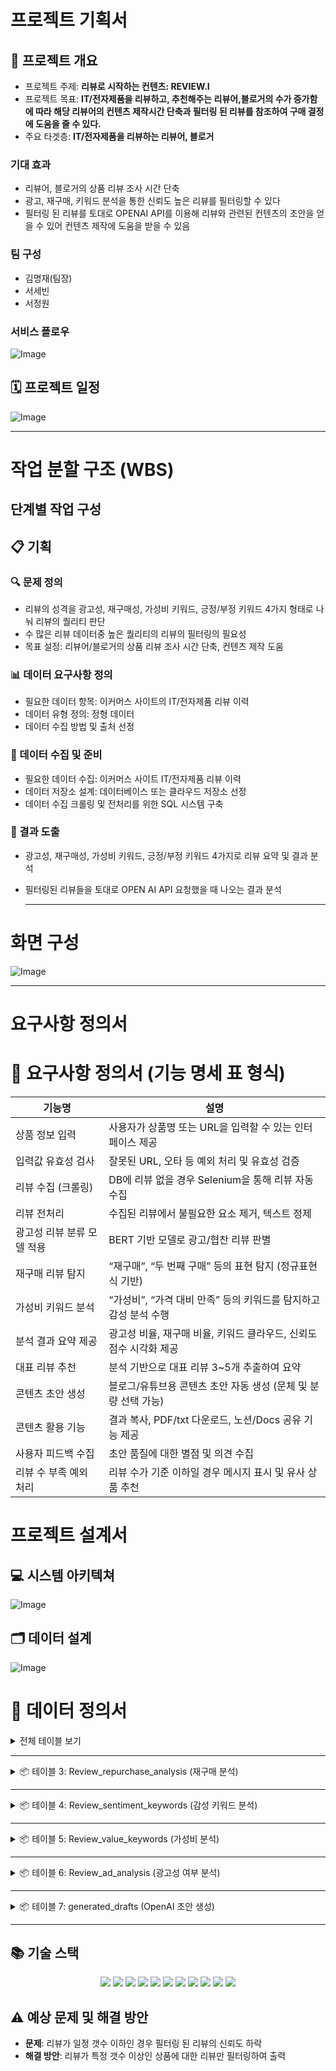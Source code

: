 # 프로젝트 기획서

## 📌 프로젝트 개요
- 프로젝트 주제: **리뷰로 시작하는 컨텐츠: REVIEW.I**
- 프로젝트 목표: **IT/전자제품을 리뷰하고, 추천해주는 리뷰어,블로거의 수가 증가함에 따라 해당 리뷰어의 컨텐츠 제작시간 단축과 필터링 된 리뷰를 참조하여 구매 결정에 도움을 줄 수 있다.**
- 주요 타겟층: **IT/전자제품을 리뷰하는 리뷰어, 블로거**

### 기대 효과
- 리뷰어, 블로거의 상품 리뷰 조사 시간 단축
- 광고, 재구매, 키워드 분석을 통한 신뢰도 높은 리뷰를 필터링할 수 있다
- 필터링 된 리뷰를 토대로 OPENAI API를 이용해 리뷰와 관련된 컨텐츠의 초안을 얻을 수 있어 컨텐츠 제작에 도움을 받을 수 있음

### 팀 구성
- 김명재(팀장)
- 서세빈
- 서정원

### 서비스 플로우
![Image](https://github.com/user-attachments/assets/10ae1b2b-4de2-4625-9f5c-574707318dc3)

## 🗓️ 프로젝트 일정
![Image](https://github.com/user-attachments/assets/7ad77921-0720-43cd-a4c5-06e3a916e9ed)

  ------------------------------

# 작업 분할 구조 (WBS)

## 단계별 작업 구성

## 📋 기획 
### 🔍 문제 정의
- 리뷰의 성격을 광고성, 재구매성, 가성비 키워드, 긍정/부정 키워드 4가지 형태로 나눠 리뷰의 퀄리티 판단
- 수 많은 리뷰 데이터중 높은 퀄리티의 리뷰의 필터링의 필요성
- 목표 설정: 리뷰어/블로거의 상품 리뷰 조사 시간 단축, 컨텐츠 제작 도움

### 📊 데이터 요구사항 정의 
- 필요한 데이터 항목: 이커머스 사이트의 IT/전자제품 리뷰 이력
- 데이터 유형 정의: 정형 데이터
- 데이터 수집 방법 및 출처 선정

### 💾 데이터 수집 및 준비
- 필요한 데이터 수집: 이커머스 사이트 IT/전자제품 리뷰 이력
- 데이터 저장소 설계: 데이터베이스 또는 클라우드 저장소 선정
- 데이터 수집 크롤링 및 전처리를 위한 SQL 시스템 구축

### 📑 결과 도출
- 광고성, 재구매성, 가성비 키워드, 긍정/부정 키워드 4가지로 리뷰 요약 및 결과 분석
- 필터링된 리뷰들을 토대로 OPEN AI API 요청했을 때 나오는 결과 분석

  ------------------------------

# 화면 구성
![Image](https://github.com/user-attachments/assets/15efdb4b-81e0-4726-ad98-b97c44baa7f1)

  ------------------------------

# 요구사항 정의서
# 📌 요구사항 정의서 (기능 명세 표 형식)

| 기능명                      | 설명                                                                 |
|---------------------------|----------------------------------------------------------------------|
| 상품 정보 입력             | 사용자가 상품명 또는 URL을 입력할 수 있는 인터페이스 제공              |
| 입력값 유효성 검사         | 잘못된 URL, 오타 등 예외 처리 및 유효성 검증                          |
| 리뷰 수집 (크롤링)         | DB에 리뷰 없을 경우 Selenium을 통해 리뷰 자동 수집                    |
| 리뷰 전처리                | 수집된 리뷰에서 불필요한 요소 제거, 텍스트 정제                       |
| 광고성 리뷰 분류 모델 적용 | BERT 기반 모델로 광고/협찬 리뷰 판별                                 |
| 재구매 리뷰 탐지           | “재구매”, “두 번째 구매” 등의 표현 탐지 (정규표현식 기반)              |
| 가성비 키워드 분석         | “가성비”, “가격 대비 만족” 등의 키워드를 탐지하고 감성 분석 수행       |
| 분석 결과 요약 제공        | 광고성 비율, 재구매 비율, 키워드 클라우드, 신뢰도 점수 시각화 제공      |
| 대표 리뷰 추천             | 분석 기반으로 대표 리뷰 3~5개 추출하여 요약                          |
| 콘텐츠 초안 생성           | 블로그/유튜브용 콘텐츠 초안 자동 생성 (문체 및 분량 선택 가능)         |
| 콘텐츠 활용 기능           | 결과 복사, PDF/txt 다운로드, 노션/Docs 공유 기능 제공                 |
| 사용자 피드백 수집         | 초안 품질에 대한 별점 및 의견 수집                                    |
| 리뷰 수 부족 예외 처리     | 리뷰 수가 기준 이하일 경우 메시지 표시 및 유사 상품 추천               |


# 프로젝트 설계서

## 💻 시스템 아키텍쳐
![Image](https://github.com/user-attachments/assets/f91c64df-895a-487a-aa61-f442dca7d3a6)

## 🗂️ 데이터 설계
![Image](https://github.com/user-attachments/assets/c8b5cf78-d7df-4fc3-bb66-015d0b6a8f76)

# 📘 데이터 정의서
<details>
<summary> 전체 테이블 보기</summary>

<br/>

<details>
<summary>📦 테이블 1: category (카테고리)</summary>

### 테이블 정보

| 항목        | 설명                          |
|-------------|-------------------------------|
| 테이블 명   | category                         |
| 설명        | 상품의 카테고리를 분류 테이블  |
| 비고        | -                             |

### 컬럼 정의

| 컬럼명     | 데이터 타입 | 길이 | PK | NN | FK | 기본값           | 설명           |
|------------|-------------|------|----|----|----|------------------|----------------|
| id         | INT         | -    | O  | O  | O   | AUTO_INCREMENT   | 카테고리 ID       |
| name   | VARCHAR     | 100   |    | O  |    |                  | 카테고리 명    |

</details>

---

<details>
<summary>📦 테이블 1: Product (상품)</summary>

### 테이블 정보

| 항목        | 설명                     |
|-------------|--------------------------|
| 테이블 명   | Product                  |
| 설명        | 상품 정보를 저장하는 테이블 |
| 비고        | 카테고리와 외래키로 연결됨 |

### 컬럼 정의

| 컬럼명        | 데이터 타입 | 길이 | PK | NN | FK | 기본값           | 설명                       |
|----------------|-------------|------|----|----|----|------------------|----------------------------|
| id             | INT         | -    | O  | O  |    | AUTO_INCREMENT   | 상품 ID (기본키)           |
| name           | VARCHAR     | 255  |    | O  |    |                  | 상품명                     |
| brand          | VARCHAR     | 100  |    |    |    |                  | 브랜드명                   |
| model_number   | VARCHAR     | 100  |    |    |    |                  | 모델 번호                  |
| release_date   | DATE        | -    |    |    |    |                  | 출시일                     |
| category_id    | INT         | -    |    |    | O  |                  | 카테고리 ID (외래키)       |
| created_at     | TIMESTAMP   | -    |    |    |    | CURRENT_TIMESTAMP| 생성일시                   |

</details>

---

<details>
<summary>📦 테이블 2: Review (리뷰)</summary>

### 테이블 정보

| 항목        | 설명                       |
|-------------|----------------------------|
| 테이블 명   | Review                     |
| 설명        | 사용자 리뷰 정보를 저장     |
| 비고        | 상품과 외래키로 연결됨      |

### 컬럼 정의

| 컬럼명       | 데이터 타입 | 길이 | PK | NN | FK | 기본값           | 설명                    |
|--------------|-------------|------|----|----|----|------------------|-------------------------|
| id           | INT         | -    | O  | O  |    | AUTO_INCREMENT   | 리뷰 ID (기본키)        |
| product_id   | INT         | -    |    | O  | O  |                  | 연결된 상품 ID (외래키) |
| reviewer_id  | VARCHAR     | 100  |    |    |    |                  | 리뷰 작성자 ID           |
| source_url   | TEXT        | -    |    |    |    |                  | 리뷰 원문 URL            |
| content_raw  | TEXT        | -    |    |    |    |                  | 원문 텍스트              |
| rating       | DECIMAL     | 2,1  |    |    |    |                  | 리뷰 평점                |
| review_date  | DATE        | -    |    |    |    |                  | 리뷰 작성일              |

</details>

</details>

---

<details>
<summary>📦 테이블 3: Review_repurchase_analysis (재구매 분석)</summary>

### 테이블 정보

| 항목        | 설명                         |
|-------------|------------------------------|
| 테이블 명   | Review_repurchase_analysis   |
| 설명        | 리뷰에서 재구매 언급 분석     |

### 컬럼 정의

| 컬럼명              | 데이터 타입 | 길이 | PK | NN | FK | 기본값         | 설명                        |
|---------------------|-------------|------|----|----|----|----------------|-----------------------------|
| id                  | INT         | -    | O  | O  |    | AUTO_INCREMENT | 고유 ID                     |
| review_id           | INT         | -    |    | O  | O  |                | 연결된 리뷰 ID (외래키)     |
| mentions_repurchase | BOOLEAN     | -    |    |    |    |                | 재구매 언급 여부             |
| repurchase_score    | FLOAT       | -    |    |    |    |                | 재구매 점수                 |
| repurchase_phrases  | TEXT        | -    |    |    |    |                | 재구매 관련 구문             |

</details>

---

<details>
<summary>📦 테이블 4: Review_sentiment_keywords (감성 키워드 분석)</summary>

### 테이블 정보

| 항목        | 설명                       |
|-------------|----------------------------|
| 테이블 명   | Review_sentiment_keywords |
| 설명        | 긍정/부정 키워드 및 감성 점수 분석 |

### 컬럼 정의

| 컬럼명               | 데이터 타입 | 길이 | PK | NN | FK | 기본값         | 설명                      |
|----------------------|-------------|------|----|----|----|----------------|---------------------------|
| id                   | INT         | -    | O  | O  |    | AUTO_INCREMENT | 고유 ID                   |
| review_id            | INT         | -    |    | O  | O  |                | 연결된 리뷰 ID (외래키)   |
| positive_keywords    | TEXT        | -    |    |    |    |                | 긍정 키워드                |
| negative_keywords    | TEXT        | -    |    |    |    |                | 부정 키워드                |
| sentiment_balance_score | FLOAT    | -    |    |    |    |                | 감성 균형 점수             |

</details>

---

<details>
<summary>📦 테이블 5: Review_value_keywords (가성비 분석)</summary>

### 테이블 정보

| 항목        | 설명                         |
|-------------|------------------------------|
| 테이블 명   | Review_value_keywords        |
| 설명        | 가격/기능 키워드와 가성비 분석 |

### 컬럼 정의

| 컬럼명             | 데이터 타입 | 길이 | PK | NN | FK | 기본값         | 설명                     |
|--------------------|-------------|------|----|----|----|----------------|--------------------------|
| id                 | INT         | -    | O  | O  |    | AUTO_INCREMENT | 고유 ID                  |
| review_id          | INT         | -    |    | O  | O  |                | 연결된 리뷰 ID (외래키)  |
| price_keywords     | TEXT        | -    |    |    |    |                | 가격 관련 키워드          |
| feature_keywords   | TEXT        | -    |    |    |    |                | 기능 관련 키워드          |
| value_for_money_score | FLOAT    | -    |    |    |    |                | 가성비 점수               |

</details>

---

<details>
<summary>📦 테이블 6: Review_ad_analysis (광고성 여부 분석)</summary>

### 테이블 정보

| 항목        | 설명                        |
|-------------|-----------------------------|
| 테이블 명   | Review_ad_analysis          |
| 설명        | 리뷰 광고성 여부 분석        |

### 컬럼 정의

| 컬럼명             | 데이터 타입 | 길이 | PK | NN | FK | 기본값         | 설명                      |
|--------------------|-------------|------|----|----|----|----------------|---------------------------|
| id                 | INT         | -    | O  | O  |    | AUTO_INCREMENT | 고유 ID                   |
| review_id          | INT         | -    |    | O  | O  |                | 연결된 리뷰 ID (외래키)   |
| is_ad              | BOOLEAN     | -    |    |    |    |                | 광고 여부                 |
| ad_suspicion_score | FLOAT       | -    |    |    |    |                | 광고 의심 점수             |
| evidence_phrases   | TEXT        | -    |    |    |    |                | 광고 근거 구문             |

</details>

---

<details>
<summary>📦 테이블 7: generated_drafts (OpenAI 초안 생성)</summary>

### 테이블 정보

| 항목        | 설명                          |
|-------------|-------------------------------|
| 테이블 명   | generated_drafts              |
| 설명        | 리뷰 기반 생성된 초안 저장 테이블 |

### 컬럼 정의

| 컬럼명       | 데이터 타입 | 길이 | PK | NN | FK | 기본값              | 설명                            |
|--------------|-------------|------|----|----|----|---------------------|---------------------------------|
| id           | INT         | -    | O  | O  |    | AUTO_INCREMENT      | 고유 ID                         |
| review_id    | INT         | -    |    | O  | O  |                     | 연결된 리뷰 ID (외래키)         |
| source_url   | TEXT        | -    |    |    |    |                     | 리뷰 원문 URL                   |
| content_draft| TEXT        | -    |    |    |    |                     | 생성된 초안 텍스트              |
| model_used   | VARCHAR     | 20   |    |    |    |                     | 사용된 OpenAI 모델              |
| is_saved     | BOOLEAN     | -    |    |    |    | FALSE               | 사용자가 저장했는지 여부        |
| created_at   | TIMESTAMP   | -    |    |    |    |

</details>

---

## 📚 기술 스택

<div align=center>
    <img src="https://img.shields.io/badge/python-3670A0?style=for-the-badge&logo=python&logoColor=ffdd54">
    <img src="https://img.shields.io/badge/mysql-4479A1.svg?style=for-the-badge&logo=mysql&logoColor=white">
    <img src="https://img.shields.io/badge/flask-%23000.svg?style=for-the-badge&logo=flask&logoColor=white">
    <img src="https://img.shields.io/badge/github-%23121011.svg?style=for-the-badge&logo=github&logoColor=white">
    <img src="https://img.shields.io/badge/openai-412991?style=for-the-badge&logo=openai&logoColor=black">
    <img src="https://img.shields.io/badge/Amazon%20EC2-FF9900?style=for-the-badge&logo=amazonec2&logoColor=black">
    <img src="https://img.shields.io/badge/Amazon%20S3-FF9900?style=for-the-badge&logo=amazons3&logoColor=white">
    <img src="https://img.shields.io/badge/Amazon%20RDS-527FFF?style=for-the-badge&logo=amazonrds&logoColor=black">
    <img src="https://img.shields.io/badge/nginx-%23009639.svg?style=for-the-badge&logo=nginx&logoColor=white">
    <img src="https://img.shields.io/badge/-selenium-%43B02A?style=for-the-badge&logo=selenium&logoColor=white">
    <img src="https://img.shields.io/badge/redis-%23DD0031.svg?style=for-the-badge&logo=redis&logoColor=white">
</div>

## ⚠️ 예상 문제 및 해결 방안
- **문제**: 리뷰가 일정 갯수 이하인 경우 필터링 된 리뷰의 신뢰도 하락
- **해결 방안**: 리뷰가 특정 갯수 이상인 상품에 대한 리뷰만 필터링하여 출력